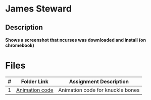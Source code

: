 # James Steward

## Description

#### Shows a screenshot that ncurses was downloaded and install (on chromebook)


# Files

|  #  | Folder Link | Assignment Description |
| :-: | ----------- | ---------------------- |
|  1  |[Animation code](Animationcode.cpp)   | Animation code for knuckle bones |


